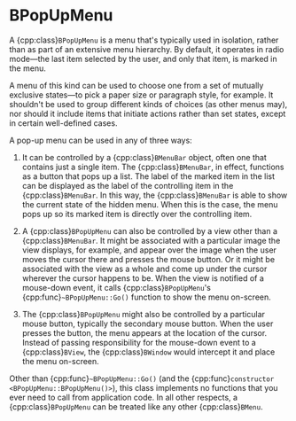 # BPopUpMenu

A {cpp:class}`BPopUpMenu` is a menu that's typically used in isolation,
rather than as part of an extensive menu hierarchy. By default, it operates
in radio mode—the last item selected by the user, and only that item, is
marked in the menu.

A menu of this kind can be used to choose one from a set of mutually
exclusive states—to pick a paper size or paragraph style, for example. It
shouldn't be used to group different kinds of choices (as other menus may),
nor should it include items that initiate actions rather than set states,
except in certain well-defined cases.

A pop-up menu can be used in any of three ways:

1. It can be controlled by a {cpp:class}`BMenuBar` object, often one that
contains just a single item. The {cpp:class}`BMenuBar`, in effect,
functions as a button that pops up a list. The label of the marked item in
the list can be displayed as the label of the controlling item in the
{cpp:class}`BMenuBar`. In this way, the {cpp:class}`BMenuBar` is able to
show the current state of the hidden menu. When this is the case, the menu
pops up so its marked item is directly over the controlling item.

2. A {cpp:class}`BPopUpMenu` can also be controlled by a view other than a
{cpp:class}`BMenuBar`. It might be associated with a particular image the
view displays, for example, and appear over the image when the user moves
the cursor there and presses the mouse button. Or it might be associated
with the view as a whole and come up under the cursor wherever the cursor
happens to be. When the view is notified of a mouse-down event, it calls
{cpp:class}`BPopUpMenu`'s {cpp:func}`~BPopUpMenu::Go()` function to show
the menu on-screen.

3. The {cpp:class}`BPopUpMenu` might also be controlled by a particular mouse
button, typically the secondary mouse button. When the user presses the
button, the menu appears at the location of the cursor. Instead of passing
responsibility for the mouse-down event to a {cpp:class}`BView`, the
{cpp:class}`BWindow` would intercept it and place the menu on-screen.

Other than {cpp:func}`~BPopUpMenu::Go()` (and the {cpp:func}`constructor
<BPopUpMenu::BPopUpMenu()>`), this class implements no functions that you
ever need to call from application code. In all other respects, a
{cpp:class}`BPopUpMenu` can be treated like any other {cpp:class}`BMenu`.
